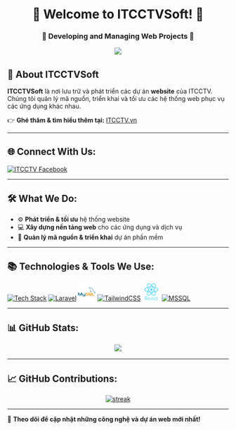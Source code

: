 <h1 align="center">🎥 Welcome to ITCCTVSoft! 🔧</h1>
<h3 align="center">🔹 Developing and Managing Web Projects 🔹</h3>
<p align="center">
  <img src="https://media.giphy.com/media/WUlplcMpOCEmTGBtBW/giphy.gif" width="30">
</p>

## 🚀 About ITCCTVSoft

**ITCCTVSoft** là nơi lưu trữ và phát triển các dự án **website** của ITCCTV.  
Chúng tôi quản lý mã nguồn, triển khai và tối ưu các hệ thống web phục vụ các ứng dụng khác nhau.  

👉 **Ghé thăm & tìm hiểu thêm tại:** [ITCCTV.vn](https://itcctv.vn/)  

---

## 🌐 Connect With Us:

<p align="left">
  <a href="https://github.com/itcctvsoft" target="blank"><img align="center" src="https://raw.githubusercontent.com/rahuldkjain/github-profile-readme-generator/master/src/images/icons/Social/facebook.svg" alt="ITCCTV Facebook" height="30" width="40" /></a>
</p>

---

## 🛠 What We Do:

- ⚙️ **Phát triển & tối ưu** hệ thống website  
- 💻 **Xây dựng nền tảng web** cho các ứng dụng và dịch vụ  
- 🚀 **Quản lý mã nguồn & triển khai** dự án phần mềm  

---

## 📚 Technologies & Tools We Use:

<p align="left">
  <a href="https://github.com/itcctvsoft"><img src="https://skillicons.dev/icons?i=vscode,github,css,html,js,php" alt="Tech Stack"></a>
  <a href="https://laravel.com/" target="_blank"><img src="https://encrypted-tbn0.gstatic.com/images?q=tbn:ANd9GcRnhoVwuJmtF1Lu4t9WcsZ7fESV9KdIQ7pVHw&s" alt="Laravel" width="40" height="40"/></a>
  <a href="https://www.mysql.com/" target="_blank"><img src="https://raw.githubusercontent.com/devicons/devicon/master/icons/mysql/mysql-original-wordmark.svg" alt="MySQL" width="40" height="40"/></a>
  <a href="https://tailwindcss.com/" target="_blank"><img src="https://www.vectorlogo.zone/logos/tailwindcss/tailwindcss-icon.svg" alt="TailwindCSS" width="40" height="40"/></a>
  <a href="https://reactjs.org/" target="_blank"><img src="https://raw.githubusercontent.com/devicons/devicon/master/icons/react/react-original-wordmark.svg" alt="React" width="40" height="40"/></a>
  <a href="https://www.microsoft.com/en-us/sql-server" target="_blank"><img src="https://www.svgrepo.com/show/303229/microsoft-sql-server-logo.svg" alt="MSSQL" width="40" height="40"/></a>
</p>

---

## 📊 GitHub Stats:

<p align="center">
  <img height="200px" src="https://github-readme-stats.vercel.app/api?username=itcctvsoft&hide_border=true&show_icons=true&count_private=true&theme=gruvbox&bg_color=151515">
</p>

---

## 📈 GitHub Contributions:

<p align="center">
  <a href="https://github.com/itcctvsoft">
    <img title="GitHub Streak" alt="streak" src="https://github-readme-streak-stats.herokuapp.com/?user=itcctvsoft&theme=dark&hide_border=true&stroke=f53b3b"/>
  </a> 
</p>

---

🚀 **Theo dõi để cập nhật những công nghệ và dự án web mới nhất!**  
